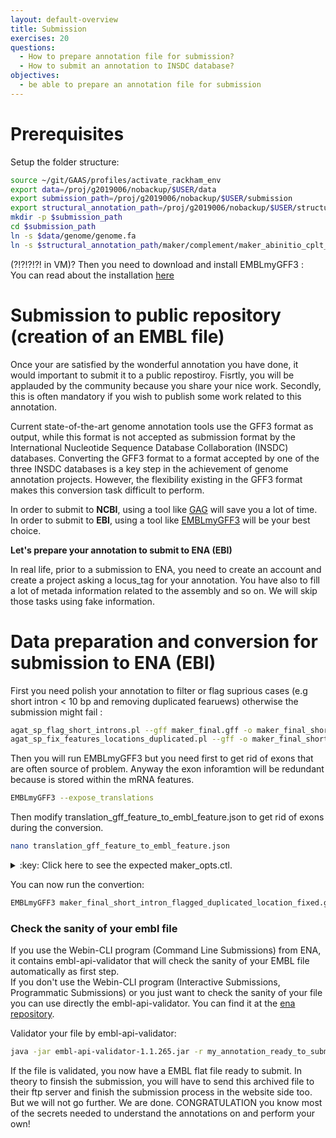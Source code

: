 ```yaml
---
layout: default-overview
title: Submission
exercises: 20
questions:
  - How to prepare annotation file for submission?
  - How to submit an annotation to INSDC database?
objectives:
  - be able to prepare an annotation file for submission
---
```


# Prerequisites

Setup the folder structure:

```bash
source ~/git/GAAS/profiles/activate_rackham_env
export data=/proj/g2019006/nobackup/$USER/data
export submission_path=/proj/g2019006/nobackup/$USER/submission
export structural_annotation_path=/proj/g2019006/nobackup/$USER/structural_annotation
mkdir -p $submission_path
cd $submission_path
ln -s $data/genome/genome.fa
ln -s $structural_annotation_path/maker/complement/maker_abinitio_cplt_by_evidence.gff maker_final.gff

```

(?!?!?!?! in VM)? Then you need to download and install EMBLmyGFF3 :  
You can read about the installation [here](https://github.com/NBISweden/EMBLmyGFF3#installation)


# Submission to public repository (creation of an EMBL file)

Once your are satisfied by the wonderful annotation you have done, it would important to submit it to a public repostiroy. Fisrtly, you will be applauded by the community because you share your nice work. Secondly, this is often mandatory if you wish to publish some work related to this annotation.

Current state-of-the-art genome annotation tools use the GFF3 format as output, while this format is not accepted as submission format by the International Nucleotide Sequence Database Collaboration (INSDC) databases. Converting the GFF3 format to a format accepted by one of the three INSDC databases is a key step in the achievement of genome annotation projects. However, the flexibility existing in the GFF3 format makes this conversion task difficult to perform.

In order to submit to **NCBI**, using a tool like [GAG](https://genomeannotation.github.io/GAG/) will save you a lot of time.  
In order to submit to **EBI**, using a tool like [EMBLmyGFF3](https://github.com/NBISweden/EMBLmyGFF3) will be your best choice.

**Let's prepare your annotation to submit to ENA (EBI)**

In real life, prior to a submission to ENA, you need to create an account and create a project asking a locus_tag for your annotation. You have also to fill a lot of metada information related to the assembly and so on. We will skip those tasks using fake information.

# Data preparation and conversion for submission to ENA (EBI) 
First you need polish your annotation to filter or flag suprious cases (e.g short intron < 10 bp and removing duplicated fearuews) otherwise the submission might fail :  
```bash
agat_sp_flag_short_introns.pl --gff maker_final.gff -o maker_final_short_intron_flagged.gff
agat_sp_fix_features_locations_duplicated.pl --gff -o maker_final_short_intron_flagged_duplicated_location_fixed.gff
```

Then you will run EMBLmyGFF3 but you need first to get rid of exons that are often source of problem. Anyway the exon inforamtion will be redundant because is stored within the mRNA features.  

```bash
EMBLmyGFF3 --expose_translations
```

Then modify translation_gff_feature_to_embl_feature.json to get rid of exons during the conversion.  

```bash
nano translation_gff_feature_to_embl_feature.json
```
<details>
<summary>:key: Click here to see the expected maker_opts.ctl.</summary>
{% highlight bash %}
  ...
 "exon": {
   "remove": true
 },
  ... 
{% endhighlight %}
</details>

  
You can now run the convertion:  

```bash
EMBLmyGFF3 maker_final_short_intron_flagged_duplicated_location_fixed.gff genome.fa -o my_annotation_ready_to_
```

### Check the sanity of your embl file

If you use the Webin-CLI program (Command Line Submissions) from ENA, it contains  embl-api-validator that will check the sanity of your EMBL file automatically as first step.  
If you don't use the Webin-CLI program (Interactive Submissions, Programmatic Submissions) or you just want to check the sanity of your file you can use directly the embl-api-validator. You can find it at the [ena repository](https://github.com/enasequence/sequencetools).  

Validator your file by embl-api-validator:

```bash
java -jar embl-api-validator-1.1.265.jar -r my_annotation_ready_to_submit.embl
```

If the file is validated, you now have a EMBL flat file ready to submit. In theory to finsish the submission, you will have to send this archived file to their ftp server and finish the submission process in the website side too.
But we will not go further. We are done. CONGRATULATION you know most of the secrets needed to understand the annotations on and perform your own!  
